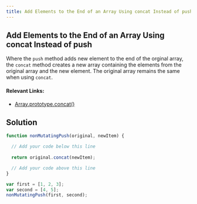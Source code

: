 ```yaml
---
title: Add Elements to the End of an Array Using concat Instead of push
---
```


## Add Elements to the End of an Array Using concat Instead of push
Where the `push` method adds new element to the end of the orginal array, the `concat` method creates a new array containing the elements from the original array and the new element. The original array remains the same when using `concat`.

#### Relevant Links:
- [Array.prototype.concat()](https://developer.mozilla.org/en-US/docs/Web/JavaScript/Reference/Global_Objects/Array/concat)

## Solution
```javascript
function nonMutatingPush(original, newItem) {

  // Add your code below this line
  
  return original.concat(newItem);

  // Add your code above this line
}

var first = [1, 2, 3];
var second = [4, 5];
nonMutatingPush(first, second);

```